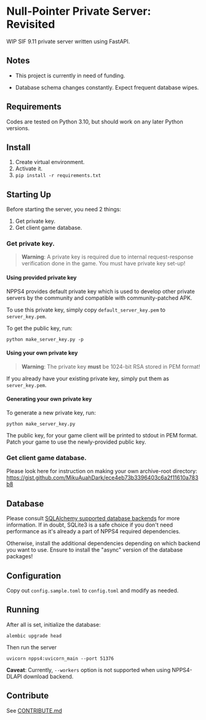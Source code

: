 Null-Pointer Private Server: Revisited
=====

WIP SIF 9.11 private server written using FastAPI.

Notes
-----

* This project is currently in need of funding.

* Database schema changes constantly. Expect frequent database wipes.

Requirements
-----

Codes are tested on Python 3.10, but should work on any later Python versions.

Install
----

1. Create virtual environment.
2. Activate it.
3. `pip install -r requirements.txt`

Starting Up
-----

Before starting the server, you need 2 things:
1. Get private key.
2. Get client game database.

### Get private key.

> **Warning**: A private key is required due to internal request-response verification done in the game. You must
have private key set-up!

#### Using provided private key

NPPS4 provides default private key which is used to develop other private servers by the community
and compatible with community-patched APK.

To use this private key, simply copy `default_server_key.pem` to `server_key.pem`.

To get the public key, run:

```
python make_server_key.py -p
```

#### Using your own private key

> **Warning**: The private key **must** be 1024-bit RSA stored in PEM format!

If you already have your existing private key, simply put them as `server_key.pem`.

#### Generating your own private key

To generate a new private key, run:

```
python make_server_key.py
```

The public key, for your game client will be printed to stdout in PEM format. Patch your game to use the
newly-provided public key.

### Get client game database.

Please look here for instruction on making your own archive-root directory: https://gist.github.com/MikuAuahDark/ece4eb73b3396403c6a2f11610a783b8

Database
-----

Please consult [SQLAlchemy supported database backends](https://docs.sqlalchemy.org/en/20/dialects/index.html) for
more information. If in doubt, SQLite3 is a safe choice if you don't need performance as it's already a part of NPPS4
required dependencies.

Otherwise, install the additional dependencies depending on which backend you want to use. Ensure to install the 
"async" version of the database packages!

Configuration
-----

Copy out `config.sample.toml` to `config.toml` and modify as needed.

Running
-----

After all is set, initialize the database:
```
alembic upgrade head
```

Then run the server
```
uvicorn npps4:uvicorn_main --port 51376
```

**Caveat**: Currently, `--workers` option is not supported when using NPPS4-DLAPI download backend.

Contribute
-----

See [CONTRIBUTE.md](CONTRIBUTE.md)
